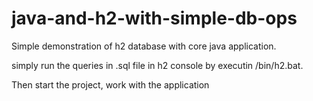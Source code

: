 # java-and-h2-with-simple-db-ops

Simple demonstration of h2 database with core java application.

simply run the queries in .sql file in h2 console by executin /bin/h2.bat.

Then start the project, work with the application
